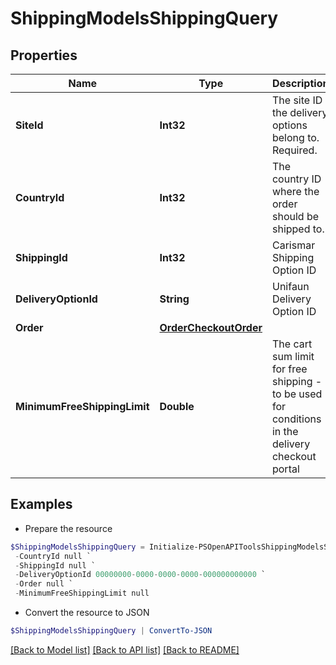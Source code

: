 # ShippingModelsShippingQuery
## Properties

Name | Type | Description | Notes
------------ | ------------- | ------------- | -------------
**SiteId** | **Int32** | The site ID the delivery options belong to. Required. | [optional] 
**CountryId** | **Int32** | The country ID where the order should be shipped to. | [optional] 
**ShippingId** | **Int32** | Carismar Shipping Option ID | [optional] 
**DeliveryOptionId** | **String** | Unifaun Delivery Option ID | [optional] 
**Order** | [**OrderCheckoutOrder**](OrderCheckoutOrder.md) |  | [optional] 
**MinimumFreeShippingLimit** | **Double** | The cart sum limit for free shipping - to be used for conditions in the delivery checkout portal | [optional] 

## Examples

- Prepare the resource
```powershell
$ShippingModelsShippingQuery = Initialize-PSOpenAPIToolsShippingModelsShippingQuery  -SiteId null `
 -CountryId null `
 -ShippingId null `
 -DeliveryOptionId 00000000-0000-0000-0000-000000000000 `
 -Order null `
 -MinimumFreeShippingLimit null
```

- Convert the resource to JSON
```powershell
$ShippingModelsShippingQuery | ConvertTo-JSON
```

[[Back to Model list]](../README.md#documentation-for-models) [[Back to API list]](../README.md#documentation-for-api-endpoints) [[Back to README]](../README.md)

